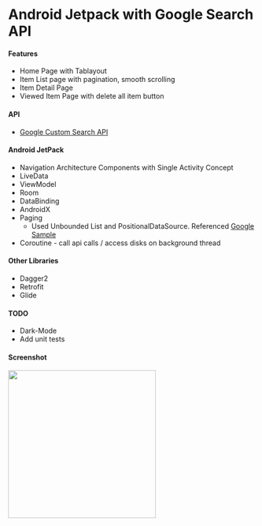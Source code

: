 # Android Jetpack with Google Search API
#### Features
  * Home Page with Tablayout
  * Item List page with pagination, smooth scrolling
  * Item Detail Page
  * Viewed Item Page with delete all item button
#### API
  * [Google Custom Search API](https://developers.google.com/custom-search/v1/overview)
#### Android JetPack
  * Navigation Architecture Components with Single Activity Concept
  * LiveData
  * ViewModel
  * Room
  * DataBinding
  * AndroidX
  * Paging 
    - Used Unbounded List and PositionalDataSource. Referenced [Google Sample](https://github.com/googlesamples/android-architecture-components/tree/master/PagingWithNetworkSample)
  * Coroutine - call api calls / access disks on background thread
#### Other Libraries
  * Dagger2
  * Retrofit
  * Glide
#### TODO
  * Dark-Mode
  * Add unit tests
#### Screenshot
<img src="https://github.com/TktkOkym/AndroidJetpackGoogleSearch/blob/master/screenshot/paging.gif" width="300" />
